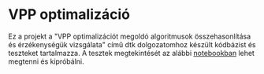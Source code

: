 # VPP optimalizáció
Ez a projekt a "VPP optimalizációt megoldó algoritmusok összehasonlítása és érzékenységük vizsgálata" című dtk dolgozatomhoz készült kódbázist és teszteket tartalmazza.
A tesztek megtekintését az alábbi [notebookban]() lehet megtenni és kipróbálni.
